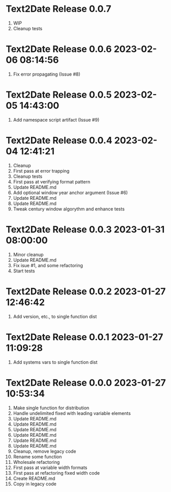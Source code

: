# Text2Date Release 0.0.7                    
1. WIP
2. Cleanup tests

# Text2Date Release 0.0.6 2023-02-06 08:14:56
1. Fix error propagating (Issue #8)

# Text2Date Release 0.0.5 2023-02-05 14:43:00
1. Add namespace script artifact (Issue #9)

# Text2Date Release 0.0.4 2023-02-04 12:41:21
1. Cleanup
2. First pass at error trapping
3. Cleanup tests
4. First pass at verifying format pattern
5. Update README.md
6. Add optional window year anchor argument (Issue #6)
7. Update README.md
8. Update README.md
9. Tweak century window algorythm and enhance tests

# Text2Date Release 0.0.3 2023-01-31 08:00:00
1. Minor cleanup
2. Update README.md
3. Fix isue #1, and some refactoring
4. Start tests

# Text2Date Release 0.0.2 2023-01-27 12:46:42
1. Add version, etc., to single function dist

# Text2Date Release 0.0.1 2023-01-27 11:09:28
1. Add systems vars to single function dist

# Text2Date Release 0.0.0 2023-01-27 10:53:34
1. Make single function for distribution
2. Handle undelimited fixed with leading variable elements
3. Update README.md
4. Update README.md
5. Update README.md
6. Update README.md
7. Update README.md
8. Update README.md
9. Cleanup, remove legacy code
10. Rename some function
11. Wholesale refactoring
12. First pass at variable width formats
13. First pass at refactoring fixed width code
14. Create README.md
15. Copy in legacy code
